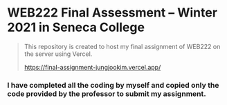 # WEB222 Final Assessment – Winter 2021 in Seneca College

> This repository is created to host my final assignment of WEB222 on the server using Vercel.
> 
> https://final-assignment-jungjookim.vercel.app/

### I have completed all the coding by myself and copied only the code provided by the professor to submit my assignment.
